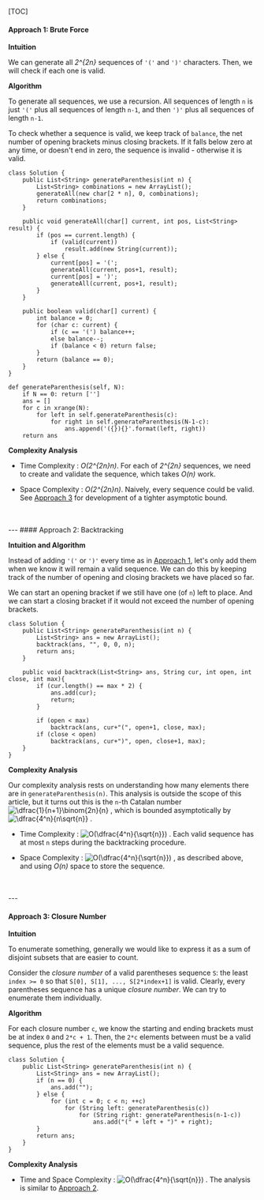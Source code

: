 [TOC]

#### Approach 1: Brute Force

**Intuition**

We can generate all *2^{2n}* sequences of `'('` and `')'` characters.  Then, we will check if each one is valid.

**Algorithm**

To generate all sequences, we use a recursion.  All sequences of length `n` is just `'('` plus all sequences of length `n-1`, and then `')'` plus all sequences of length `n-1`.

To check whether a sequence is valid, we keep track of `balance`, the net number of opening brackets minus closing brackets.  If it falls below zero at any time, or doesn't end in zero, the sequence is invalid - otherwise it is valid.

```
class Solution {
    public List<String> generateParenthesis(int n) {
        List<String> combinations = new ArrayList();
        generateAll(new char[2 * n], 0, combinations);
        return combinations;
    }

    public void generateAll(char[] current, int pos, List<String> result) {
        if (pos == current.length) {
            if (valid(current))
                result.add(new String(current));
        } else {
            current[pos] = '(';
            generateAll(current, pos+1, result);
            current[pos] = ')';
            generateAll(current, pos+1, result);
        }
    }

    public boolean valid(char[] current) {
        int balance = 0;
        for (char c: current) {
            if (c == '(') balance++;
            else balance--;
            if (balance < 0) return false;
        }
        return (balance == 0);
    }
}

def generateParenthesis(self, N):
    if N == 0: return ['']
    ans = []
    for c in xrange(N):
        for left in self.generateParenthesis(c):
            for right in self.generateParenthesis(N-1-c):
                ans.append('({}){}'.format(left, right))
    return ans
```

**Complexity Analysis**

* Time Complexity : *O(2^{2n}n)*.  For each of *2^{2n}* sequences, we need to create and validate the sequence, which takes *O(n)* work.

* Space Complexity : *O(2^{2n}n)*.  Naively, every sequence could be valid.  See [Approach 3](#approach-3-closure-number) for development of a tighter asymptotic bound.
<br />
<br />
---
#### Approach 2: Backtracking

**Intuition and Algorithm**

Instead of adding `'('` or `')'` every time as in [Approach 1](#approach-1-brute-force), let's only add them when we know it will remain a valid sequence.  We can do this by keeping track of the number of opening and closing brackets we have placed so far.

We can start an opening bracket if we still have one (of `n`) left to place.  And we can start a closing bracket if it would not exceed the number of opening brackets.

```
class Solution {
    public List<String> generateParenthesis(int n) {
        List<String> ans = new ArrayList();
        backtrack(ans, "", 0, 0, n);
        return ans;
    }

    public void backtrack(List<String> ans, String cur, int open, int close, int max){
        if (cur.length() == max * 2) {
            ans.add(cur);
            return;
        }

        if (open < max)
            backtrack(ans, cur+"(", open+1, close, max);
        if (close < open)
            backtrack(ans, cur+")", open, close+1, max);
    }
}
```

**Complexity Analysis**

Our complexity analysis rests on understanding how many elements there are in `generateParenthesis(n)`.  This analysis is outside the scope of this article, but it turns out this is the `n`-th Catalan number ![\dfrac{1}{n+1}\binom{2n}{n} ](./p__dfrac{1}{n+1}binom{2n}{n}_.png) , which is bounded asymptotically by ![\dfrac{4^n}{n\sqrt{n}} ](./p__dfrac{4^n}{nsqrt{n}}_.png) .

* Time Complexity : ![O(\dfrac{4^n}{\sqrt{n}}) ](./p__O_dfrac{4^n}{sqrt{n}}__.png) .  Each valid sequence has at most `n` steps during the backtracking procedure.

* Space Complexity : ![O(\dfrac{4^n}{\sqrt{n}}) ](./p__O_dfrac{4^n}{sqrt{n}}__.png) , as described above, and using *O(n)* space to store the sequence.
<br />
<br />
---

#### Approach 3: Closure Number

**Intuition**

To enumerate something, generally we would like to express it as a sum of disjoint subsets that are easier to count.

Consider the *closure number* of a valid parentheses sequence `S`: the least `index >= 0` so that `S[0], S[1], ..., S[2*index+1]` is valid.  Clearly, every parentheses sequence has a unique *closure number*.  We can try to enumerate them individually.

**Algorithm**

For each closure number `c`, we know the starting and ending brackets must be at index `0` and `2*c + 1`. Then, the `2*c` elements between must be a valid sequence, plus the rest of the elements must be a valid sequence.

```
class Solution {
    public List<String> generateParenthesis(int n) {
        List<String> ans = new ArrayList();
        if (n == 0) {
            ans.add("");
        } else {
            for (int c = 0; c < n; ++c)
                for (String left: generateParenthesis(c))
                    for (String right: generateParenthesis(n-1-c))
                        ans.add("(" + left + ")" + right);
        }
        return ans;
    }
}
```

**Complexity Analysis**

* Time and Space Complexity : ![O(\dfrac{4^n}{\sqrt{n}}) ](./p__O_dfrac{4^n}{sqrt{n}}__.png) .  The analysis is similar to [Approach 2](#approach-2-backtracking).